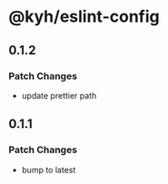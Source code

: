# @kyh/eslint-config

## 0.1.2

### Patch Changes

- update prettier path

## 0.1.1

### Patch Changes

- bump to latest
